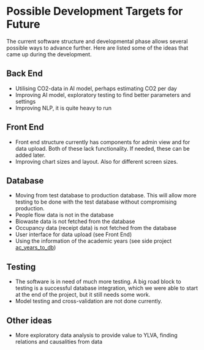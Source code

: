 # Possible Development Targets for Future

The current software structure and developmental phase allows several possible ways to advance further. Here are listed some of the ideas that came up during the development.

## Back End

- Utilising CO2-data in AI model, perhaps estimating CO2 per day  
- Improving AI model, exploratory testing to find better parameters and settings  
- Improving NLP, it is quite heavy to run  

## Front End

- Front end structure currently has components for admin view and for data upload. Both of these lack functionality. If needed, these can be added later.  
- Improving chart sizes and layout. Also for different screen sizes.  

## Database

- Moving from test database to production database. This will allow more testing to be done with the test database without compromising production.  
- People flow data is not in the database
- Biowaste data is not fetched from the database
- Occupancy data (receipt data) is not fetched from the database
- User interface for data upload (see Front End)
- Using the information of the academic years (see side project [ac_years_to_db](https://github.com/Food-Waste-Optimization/ac_years_to_db))


## Testing

- The software is in need of much more testing. A big road block to testing is a successful database integration, which we were able to start at the end of the project, but it still needs some work.
- Model testing and cross-validation are not done currently.

## Other ideas

- More exploratory data analysis to provide value to YLVA, finding relations and causalities from data  
